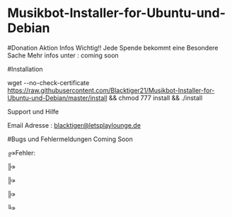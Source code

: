 # Musikbot-Installer-for-Ubuntu-und-Debian
#Donation Aktion Infos Wichtig!!
Jede Spende bekommt eine Besondere Sache Mehr infos unter : coming soon
<dl>


</dl>


#Installation


wget --no-check-certificate https://raw.githubusercontent.com/Blacktiger21/Musikbot-Installer-for-Ubuntu-und-Debian/master/install && chmod 777 install && ./install


Support und Hilfe

 Email Adresse : blacktiger@letsplaylounge.de



#Bugs und Fehlermeldungen Coming Soon

╔»Fehler: 

╠» 

╠» 

╠»

╚» 
